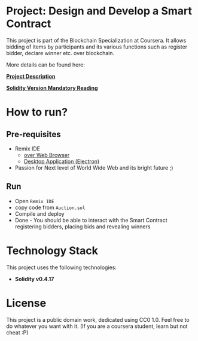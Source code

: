 # Project: Design and Develop a Smart Contract

This project is part of the Blockchain Specialization at Coursera. It allows bidding of items by participants and its various functions such as register bidder, declare winner etc. over blockchain.

More details can be found here:

**[Project Description](./Project_Description.pdf)**

**[Solidity Version Mandatory Reading](./addendum.md)**

# How to run?

## Pre-requisites
- Remix IDE
  * [over Web Browser](http://remix.ethereum.org/)
  * [Desktop Application (Electron)](https://github.com/horizon-games/remix-app/releases)
- Passion for Next level of World Wide Web and its bright future ;)

## Run
- Open `Remix IDE`
- copy code from `Auction.sol`
- Compile and deploy
- Done - You should be able to interact with the Smart Contract registering bidders, placing bids and revealing winners

# Technology Stack
This project uses the following technologies:
- **Solidity v0.4.17**

# License
This project is a public domain work, dedicated using CC0 1.0. Feel free to do whatever you want with it. (If you are a coursera student, learn but not cheat :P)
